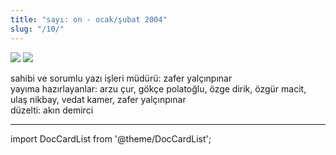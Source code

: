 ```yaml
---
title: "sayı: on - ocak/şubat 2004"
slug: "/10/"
---
```



![](/img/10_kapak.jpg)
![](/img/10_kapak2.jpg)

sahibi ve sorumlu yazı işleri müdürü: zafer yalçınpınar  
yayıma hazırlayanlar: arzu çur, gökçe polatoğlu, özge dirik, özgür macit,
ulaş nikbay, vedat kamer, zafer yalçınpınar  
düzelti: akın demirci  


---
import DocCardList from '@theme/DocCardList';

<DocCardList />
